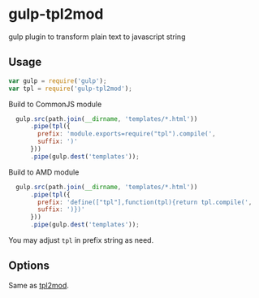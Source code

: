 gulp-tpl2mod
============

gulp plugin to transform plain text to javascript string

## Usage
```javascript
var gulp = require('gulp');
var tpl = require('gulp-tpl2mod');
```
Build to CommonJS module
```javascript
  gulp.src(path.join(__dirname, 'templates/*.html'))
      .pipe(tpl({
        prefix: 'module.exports=require("tpl").compile(',
        suffix: ')'
      }))
      .pipe(gulp.dest('templates'));
```
Build to AMD module
```javascript
  gulp.src(path.join(__dirname, 'templates/*.html'))
      .pipe(tpl({
        prefix: 'define(["tpl"],function(tpl){return tpl.compile(',
        suffix: ')})'
      }))
      .pipe(gulp.dest('templates'));
```
You may adjust `tpl` in prefix string as need.

## Options
Same as [tpl2mod](https://www.npmjs.org/package/tpl2mod).
